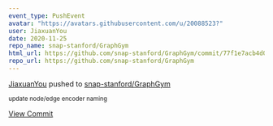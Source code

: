 ```yaml
---
event_type: PushEvent
avatar: "https://avatars.githubusercontent.com/u/20088523?"
user: JiaxuanYou
date: 2020-11-25
repo_name: snap-stanford/GraphGym
html_url: https://github.com/snap-stanford/GraphGym/commit/77f1e7acb4d08b6647b2cf1d147d86b736ac25e2
repo_url: https://github.com/snap-stanford/GraphGym
---
```


<a href='https://github.com/JiaxuanYou' target='_blank'>JiaxuanYou</a> pushed to <a href='https://github.com/snap-stanford/GraphGym' target='_blank'>snap-stanford/GraphGym</a>

<small>update node/edge encoder naming</small>

<a href='https://github.com/snap-stanford/GraphGym/commit/77f1e7acb4d08b6647b2cf1d147d86b736ac25e2' target='_blank'>View Commit</a>